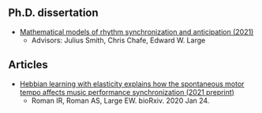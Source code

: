 ## Ph.D. dissertation
- [Mathematical models of rhythm synchronization and anticipation (2021)](https://searchworks.stanford.edu/view/13823609)
    - Advisors: Julius Smith, Chris Chafe, Edward W. Large

## Articles
- [Hebbian learning with elasticity explains how the spontaneous motor tempo affects music performance synchronization (2021 preprint)](https://www.biorxiv.org/content/10.1101/2020.10.15.341610v2)
    - Roman IR, Roman AS, Large EW. bioRxiv. 2020 Jan 24.
